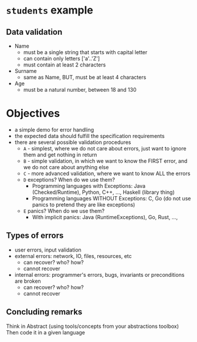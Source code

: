 # `students` example


## Data validation

* Name
   * must be a single string that starts with capital letter
   * can contain only letters ['a'..'Z']
   * must contain at least 2 characters
* Surname
   * same as Name, BUT, must be at least 4 characters
* Age
   * must be a natural number, between 18 and 130


# Objectives

* a simple demo for error handling
* the expected data should fulfill the specification requirements
* there are several possible validation procedures
    * `A` - simplest, where we do not care about errors, just want to ignore them and get nothing in return
    * `B` - simple validation, in which we want to know the FIRST error, and we do not care about anything else
    * `C` - more advanced validation, where we want to know ALL the errors
    * `D` exceptions? When do we use them?
      * Programming languages with Exceptions: Java (Checked/Runtime), Python, C++, ..., Haskell (library thing)
      * Programming languages WITHOUT Exceptions: C, Go (do not use panics to pretend they are like exceptions)
    * `E` panics? When do we use them?
      * With implicit panics: Java (RuntimeExceptions), Go, Rust, ...,


## Types of errors

* user errors, input validation
* external errors: network, IO, files, resources, etc
  * can recover? who? how?
  * cannot recover
* internal errors: programmer's errors, bugs, invariants or preconditions are broken
  * can recover? who? how?
  * cannot recover




## Concluding remarks


Think in Abstract (using tools/concepts from your abstractions toolbox)
Then code it in a given language
